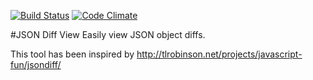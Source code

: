 [![Build Status](https://travis-ci.org/rafspiny/jsondiff.svg)](https://travis-ci.org/rafspiny/jsondiff)
[![Code Climate](https://codeclimate.com/github/rafspiny/jsondiff/badges/gpa.svg)](https://codeclimate.com/github/rafspiny/jsondiff)

#JSON Diff View
Easily view JSON object diffs.

This tool has been inspired by http://tlrobinson.net/projects/javascript-fun/jsondiff/
